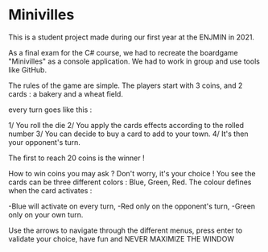 # Minivilles

This is a student project made during our first year at the ENJMIN in 2021.

As a final exam for the C# course, we had to recreate the boardgame "Minivilles" as a console application.
We had to work in group and use tools like GitHub.

The rules of the game are simple.
The players start with 3 coins, and 2 cards : a bakery and a wheat field.

every turn goes like this : 

1/ You roll the die
2/ You apply the cards effects according to the rolled number
3/ You can decide to buy a card to add to your town.
4/ It's then your opponent's turn.

The first to reach 20 coins is the winner !

How to win coins you may ask ? Don't worry, it's your choice ! 
You see the cards can be three different colors : Blue, Green, Red. 
The colour defines when the card activates : 

-Blue will activate on every turn, 
-Red only on the opponent's turn, 
-Green only on your own turn.

Use the arrows to navigate through the different menus, press enter to validate your choice,
have fun and NEVER MAXIMIZE THE WINDOW

